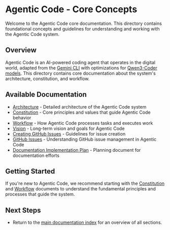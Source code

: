 # Agentic Code - Core Concepts

Welcome to the Agentic Code core documentation. This directory contains foundational concepts and guidelines for understanding and working with the Agentic Code system.

## Overview

Agentic Code is an AI-powered coding agent that operates in the digital world, adapted from the [Gemini CLI](https://github.com/google-gemini/gemini-cli) with optimizations for [Qwen3-Coder models](https://github.com/QwenLM/Qwen3-Coder). This directory contains core documentation about the system's architecture, constitution, and workflow.

## Available Documentation

- [Architecture](./architecture.md) - Detailed architecture of the Agentic Code system
- [Constitution](./constitution.md) - Core principles and values that guide Agentic Code behavior
- [Workflow](./workflow.md) - How Agentic Code processes tasks and executes work
- [Vision](./vision.md) - Long-term vision and goals for Agentic Code
- [Creating GitHub Issues](./CREATING_GITHUB_ISSUES.md) - Guidelines for issue creation
- [GitHub Issues](./GITHUB_ISSUES.md) - Understanding GitHub issue management in Agentic Code
- [Documentation Implementation Plan](./DOCUMENTATION_IMPLEMENTATION_PLAN.md) - Planning document for documentation efforts

## Getting Started

If you're new to Agentic Code, we recommend starting with the [Constitution](./constitution.md) and [Workflow](./workflow.md) documents to understand the fundamental principles and processes that guide the system.

## Next Steps

- Return to the [main documentation index](../README.md) for an overview of all sections.